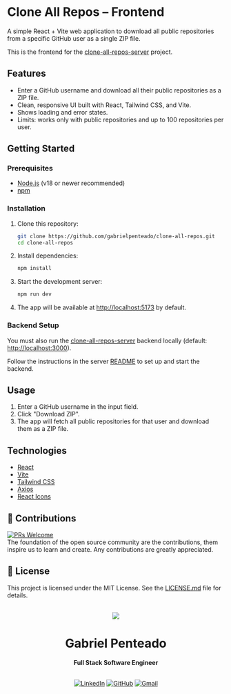 # Clone All Repos – Frontend

A simple React + Vite web application to download all public repositories from a specific GitHub user as a single ZIP file.

This is the frontend for the [clone-all-repos-server](https://github.com/gabrielpenteado/clone-all-repos-server) project.

## Features

- Enter a GitHub username and download all their public repositories as a ZIP file.
- Clean, responsive UI built with React, Tailwind CSS, and Vite.
- Shows loading and error states.
- Limits: works only with public repositories and up to 100 repositories per user.

## Getting Started

### Prerequisites

- [Node.js](https://nodejs.org/) (v18 or newer recommended)
- [npm](https://www.npmjs.com/)

### Installation

1. Clone this repository:

   ```sh
   git clone https://github.com/gabrielpenteado/clone-all-repos.git
   cd clone-all-repos
   ```

2. Install dependencies:

   ```sh
   npm install
   ```

3. Start the development server:

   ```sh
   npm run dev
   ```

4. The app will be available at [http://localhost:5173](http://localhost:5173) by default.

### Backend Setup

You must also run the [clone-all-repos-server](https://github.com/gabrielpenteado/clone-all-repos-server) backend locally (default: [http://localhost:3000](http://localhost:3000)).

Follow the instructions in the server [README](https://github.com/gabrielpenteado/clone-all-repos-server/blob/main/README.md) to set up and start the backend.

## Usage

1. Enter a GitHub username in the input field.
2. Click "Download ZIP".
3. The app will fetch all public repositories for that user and download them as a ZIP file.

## Technologies

- [React](https://react.dev/)
- [Vite](https://vitejs.dev/)
- [Tailwind CSS](https://tailwindcss.com/)
- [Axios](https://axios-http.com/)
- [React Icons](https://react-icons.github.io/react-icons/)

## 🤝 Contributions

[![PRs Welcome](https://img.shields.io/badge/PRs-welcome-brightgreen.svg?style=flat-square)](http://makeapullrequest.com)<br>
The foundation of the open source community are the contributions, them inspire us to learn and create. Any contributions are greatly appreciated.

## 📄 License

This project is licensed under the MIT License. See the [LICENSE.md](https://github.com/gabrielpenteado/clone-all-repos/blob/main/LICENSE.md) file for details.
<br>
<br>

<div align="center">
  <img src="https://images.weserv.nl/?url=avatars.githubusercontent.com/u/63300269?v=4&h=100&w=100&fit=cover&mask=circle&maxage=7d" />
  <h1>Gabriel Penteado</h1>
  <strong>Full Stack Software Engineer</strong>
  <br/>
  <br/>

[![LinkedIn](https://img.shields.io/badge/LinkedIn-0077B5?style=for-the-badge&logo=linkedin&logoColor=white)](https://www.linkedin.com/in/gabriel-penteado)
[![GitHub](https://img.shields.io/badge/GitHub-100000?style=for-the-badge&logo=github&logoColor=white)](https://github.com/gabrielpenteado)
[![Gmail](https://img.shields.io/badge/gabripenteado@gmail.com-D14836?style=for-the-badge&logo=gmail&logoColor=white)](mailto:gabripenteado@gmail.com)
<br />
<br />

</div>
